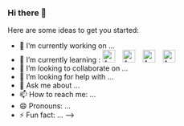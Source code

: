 ### Hi there 👋

Here are some ideas to get you started:

- 🔭 I’m currently working on ...
- 🌱 I’m currently learning  : <img alt="AWS" width="25px" src="https://cdn.jsdelivr.net/gh/devicons/devicon/icons/html5/html5-original.svg" style="padding-right:11px;" />  <img alt="AWS" width="25px" src="https://cdn.jsdelivr.net/gh/devicons/devicon/icons/css3/css3-original.svg" style="padding-right:11px;" />  <img alt="AWS" width="25px" src="https://cdn.jsdelivr.net/gh/devicons/devicon/icons/javascript/javascript-original.svg" style="padding-right:11px;" />  <img alt="AWS" width="25px" src="https://cdn.jsdelivr.net/gh/devicons/devicon/icons/python/python-original.svg" style="padding-right:11px;" />
- 👯 I’m looking to collaborate on ...
- 🤔 I’m looking for help with ...
- 💬 Ask me about ...
- 📫 How to reach me: ...
- 😄 Pronouns: ...
- ⚡ Fun fact: ...
-->
